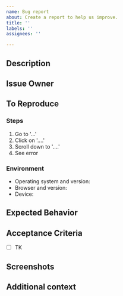```yaml
---
name: Bug report
about: Create a report to help us improve.
title: ''
labels: ''
assignees: ''

---
```


## Description

<!-- A clear and concise description of the bug. -->
<!-- The sections suggested are intended to make it easy to create a -->
<!-- descriptive bug report. Change as needed! -->

## Issue Owner

<!-- A list of one or more individuals, in most cases this is the client. -->
<!-- Issue owner(s) have final say on whether the work associated with a -->
<!-- ticket is ready to be deployed to production. All issue owners must -->
<!-- approve any associated PRs before they may be merged. -->

<!-- In rare cases, an issue owner may not be necessary. If this is the -->
<!-- case, set this section to “n/a” and any PRs associated with it may be -->
<!-- merged with only internal review. -->

## To Reproduce

<!-- Steps to reproduce the bug: -->
### Steps
1. Go to '...'
2. Click on '....'
3. Scroll down to '....'
4. See error

<!-- The context in which this bug is replicable: -->
### Environment
- Operating system and version: <!-- Example: macOS 12.2.1, iOS 15, Windows 11, Android 12, etc. -->
- Browser and version: <!-- Example: Chrome (Desktop) 99.0.4844.51, iOS 11.2 Safari, etc. -->
- Device: <!-- Example: Desktop PC, Laptop, Surface Pro, iPhone X, etc. -->

## Expected Behavior

<!-- A description of what you expected to happen. -->

## Acceptance Criteria

<!-- A list of one or more requirements that must be met in order for this -->
<!-- ticket to be considered “done.” Use checkboxes to mark each item as an -->
<!-- actionable task. -->

- [ ] TK

## Screenshots

<!-- Would including screenshots help explain the problem? -->

## Additional context

<!-- Is there any additional context that would be helpful? -->
